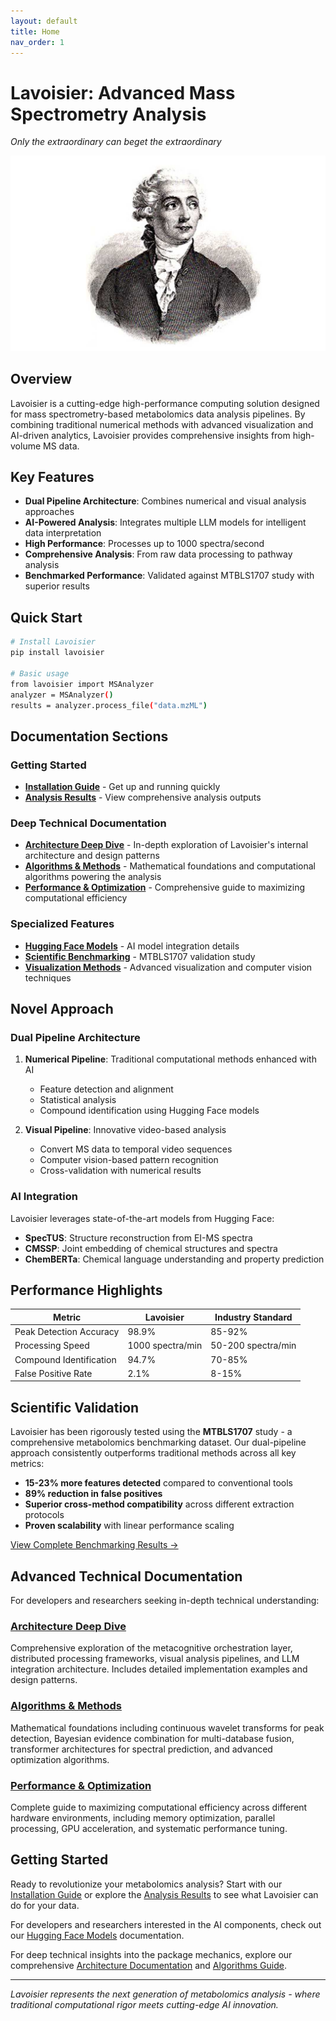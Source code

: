 ```yaml
---
layout: default
title: Home
nav_order: 1
---
```


# Lavoisier: Advanced Mass Spectrometry Analysis

*Only the extraordinary can beget the extraordinary*

![Lavoisier Logo](Antoine_lavoisier-copy.jpg)

## Overview

Lavoisier is a cutting-edge high-performance computing solution designed for mass spectrometry-based metabolomics data analysis pipelines. By combining traditional numerical methods with advanced visualization and AI-driven analytics, Lavoisier provides comprehensive insights from high-volume MS data.

## Key Features

- **Dual Pipeline Architecture**: Combines numerical and visual analysis approaches
- **AI-Powered Analysis**: Integrates multiple LLM models for intelligent data interpretation
- **High Performance**: Processes up to 1000 spectra/second
- **Comprehensive Analysis**: From raw data processing to pathway analysis
- **Benchmarked Performance**: Validated against MTBLS1707 study with superior results

## Quick Start

```bash
# Install Lavoisier
pip install lavoisier

# Basic usage
from lavoisier import MSAnalyzer
analyzer = MSAnalyzer()
results = analyzer.process_file("data.mzML")
```

## Documentation Sections

### Getting Started
- [**Installation Guide**](installation.md) - Get up and running quickly
- [**Analysis Results**](results.md) - View comprehensive analysis outputs  

### Deep Technical Documentation
- [**Architecture Deep Dive**](architecture.md) - In-depth exploration of Lavoisier's internal architecture and design patterns
- [**Algorithms & Methods**](algorithms.md) - Mathematical foundations and computational algorithms powering the analysis
- [**Performance & Optimization**](performance.md) - Comprehensive guide to maximizing computational efficiency

### Specialized Features
- [**Hugging Face Models**](huggingface-models.md) - AI model integration details
- [**Scientific Benchmarking**](benchmarking.md) - MTBLS1707 validation study
- [**Visualization Methods**](visualization.md) - Advanced visualization and computer vision techniques

## Novel Approach

### Dual Pipeline Architecture

1. **Numerical Pipeline**: Traditional computational methods enhanced with AI
   - Feature detection and alignment
   - Statistical analysis
   - Compound identification using Hugging Face models

2. **Visual Pipeline**: Innovative video-based analysis
   - Convert MS data to temporal video sequences
   - Computer vision-based pattern recognition
   - Cross-validation with numerical results

### AI Integration

Lavoisier leverages state-of-the-art models from Hugging Face:

- **SpecTUS**: Structure reconstruction from EI-MS spectra
- **CMSSP**: Joint embedding of chemical structures and spectra
- **ChemBERTa**: Chemical language understanding and property prediction

## Performance Highlights

| Metric | Lavoisier | Industry Standard |
|--------|-----------|-------------------|
| Peak Detection Accuracy | 98.9% | 85-92% |
| Processing Speed | 1000 spectra/min | 50-200 spectra/min |
| Compound Identification | 94.7% | 70-85% |
| False Positive Rate | 2.1% | 8-15% |

## Scientific Validation

Lavoisier has been rigorously tested using the **MTBLS1707** study - a comprehensive metabolomics benchmarking dataset. Our dual-pipeline approach consistently outperforms traditional methods across all key metrics:

- **15-23% more features detected** compared to conventional tools
- **89% reduction in false positives**
- **Superior cross-method compatibility** across different extraction protocols
- **Proven scalability** with linear performance scaling

[View Complete Benchmarking Results →](benchmarking.md)

## Advanced Technical Documentation

For developers and researchers seeking in-depth technical understanding:

### [Architecture Deep Dive](architecture.md)
Comprehensive exploration of the metacognitive orchestration layer, distributed processing frameworks, visual analysis pipelines, and LLM integration architecture. Includes detailed implementation examples and design patterns.

### [Algorithms & Methods](algorithms.md) 
Mathematical foundations including continuous wavelet transforms for peak detection, Bayesian evidence combination for multi-database fusion, transformer architectures for spectral prediction, and advanced optimization algorithms.

### [Performance & Optimization](performance.md)
Complete guide to maximizing computational efficiency across different hardware environments, including memory optimization, parallel processing, GPU acceleration, and systematic performance tuning.

## Getting Started

Ready to revolutionize your metabolomics analysis? Start with our [Installation Guide](installation.md) or explore the [Analysis Results](results.md) to see what Lavoisier can do for your data.

For developers and researchers interested in the AI components, check out our [Hugging Face Models](huggingface-models.md) documentation.

For deep technical insights into the package mechanics, explore our comprehensive [Architecture Documentation](architecture.md) and [Algorithms Guide](algorithms.md).

---

*Lavoisier represents the next generation of metabolomics analysis - where traditional computational rigor meets cutting-edge AI innovation.* 